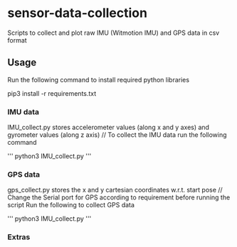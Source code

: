 # sensor-data-collection

Scripts to collect and plot raw IMU (Witmotion IMU) and GPS data in csv format

## Usage

Run the following command to install required python libraries


  pip3 install -r requirements.txt


### IMU data

IMU_collect.py stores accelerometer values (along x and y axes) and gyrometer values (along z axis) //
To collect the IMU data run the following command

'''
python3 IMU_collect.py <name of the test run>
'''
### GPS data

gps_collect.py stores the x and y cartesian coordinates w.r.t. start pose //
Change the Serial port for GPS according to requirement before running the script
Run the following to collect GPS data

'''
python3 IMU_collect.py <name of the test run>
'''

### Extras


